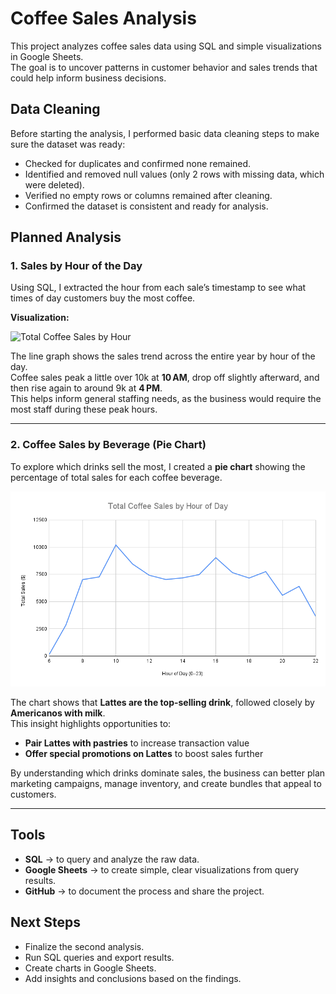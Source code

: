 # Coffee Sales Analysis

This project analyzes coffee sales data using SQL and simple visualizations in Google Sheets.  
The goal is to uncover patterns in customer behavior and sales trends that could help inform business decisions.

## Data Cleaning

Before starting the analysis, I performed basic data cleaning steps to make sure the dataset was ready:

- Checked for duplicates and confirmed none remained.  
- Identified and removed null values (only 2 rows with missing data, which were deleted).  
- Verified no empty rows or columns remained after cleaning.  
- Confirmed the dataset is consistent and ready for analysis.

## Planned Analysis

### 1. Sales by Hour of the Day

Using SQL, I extracted the hour from each sale’s timestamp to see what times of day customers buy the most coffee.

**Visualization:**  

![Total Coffee Sales by Hour](sales_by_hour_line.png)

The line graph shows the sales trend across the entire year by hour of the day.  
Coffee sales peak a little over 10k at **10 AM**, drop off slightly afterward, and then rise again to around 9k at **4 PM**.  
This helps inform general staffing needs, as the business would require the most staff during these peak hours.

---

### 2. Coffee Sales by Beverage (Pie Chart)

To explore which drinks sell the most, I created a **pie chart** showing the percentage of total sales for each coffee beverage.

![Coffee Sales by Beverage](sales_by_hour.png)

The chart shows that **Lattes are the top-selling drink**, followed closely by **Americanos with milk**.  
This insight highlights opportunities to:

- **Pair Lattes with pastries** to increase transaction value  
- **Offer special promotions on Lattes** to boost sales further  

By understanding which drinks dominate sales, the business can better plan marketing campaigns, manage inventory, and create bundles that appeal to customers.

---

## Tools

- **SQL** → to query and analyze the raw data.  
- **Google Sheets** → to create simple, clear visualizations from query results.  
- **GitHub** → to document the process and share the project.

## Next Steps

- Finalize the second analysis.  
- Run SQL queries and export results.  
- Create charts in Google Sheets.  
- Add insights and conclusions based on the findings.
